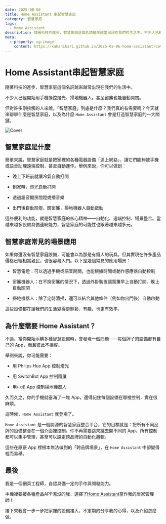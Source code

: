 ```yaml
---
date: 2025-08-06
title: Home Assistant 串起智慧家庭
category: 智慧家庭
tags:
  - Home Assistant
description: 隨著科技的進步，智慧家庭這個名詞越來越常出現在我們的生活中。不少人已經開始用手機操控燈光、掃地機器人，甚至窗簾也能自動開關。但對許多剛接觸的人來說，「智慧家庭」到底是什麼？我們真的有需要嗎？今天就來聊聊什麼是智慧家庭，以及為什麼 Home Assistant 會是打造智慧家庭的一大關鍵。
meta:
  - property: og:image
    content: https://kakahikari.github.io/2025-08-06-home-assistant/cover.jpg
---
```


# Home Assistant串起智慧家庭

隨著科技的進步，智慧家庭這個名詞越來越常出現在我們的生活中。

不少人已經開始用手機操控燈光、掃地機器人，甚至窗簾也能自動開關。

但對許多剛接觸的人來說，「智慧家庭」到底是什麼？我們真的有需要嗎？今天就來聊聊什麼是智慧家庭，以及為什麼 `Home Assistant` 會是打造智慧家庭的一大關鍵。

![Cover](/2025-08-06-home-assistant/cover.jpg)

## 智慧家庭是什麼

簡單來說，智慧家庭就是把家裡的各種電器設備「連上網路」，讓它們能夠被手機或語音助理遠端控制，甚至自動運作。舉例來說，你可以做到：

- 晚上下班前就讓冷氣自動打開

- 到家時，燈光自動打開

- 透過語音開房間燈或播音樂

- 出門後自動關燈、關窗簾，掃地機器人自動啟動

這些便利的功能，就是智慧家庭的核心精神——自動化、遠端控制、場景整合。當越來越多設備具備連網能力，智慧家庭的可能性也跟著越來越多元。

## 智慧家庭常見的場景應用

如果你還沒有智慧家庭設備，可能會以為那是有錢人的玩具。但其實現在許多產品價格已經相當親民，也很容易入門。以下是幾個常見的應用場景：

- 智慧電燈：可以透過手機或語音開關，也能根據時間或動作感應器自動控制

- 窗簾機器人：在不換窗簾的情況下，透過外掛裝置讓窗簾早上自動打開、晚上自動關閉

- 掃地機器人：除了定時清掃，還可以結合其他條件（例如你出門後）自動啟動

這些設備都在讓我們的生活變得更輕鬆、有趣，也更有效率。

## 為什麼需要 Home Assistant？

不過，當你開始添購多種智慧設備時，會發現一個問題——每個牌子的設備都有自己的 App，而且彼此不相容。

舉例來說，你可能需要：

- 用 Philips Hue App 控制燈光

- 用 SwitchBot App 控制窗簾

- 用小米 App 控制掃地機器人

久而久之，你的手機就塞滿了一堆 App，還得記住每個設備在哪裡控制，實在很麻煩。

這時候，`Home Assistant` 就登場了。

`Home Assistant` 是一個開源的智慧家庭整合平台，它的目標就是：把所有不同品牌的設備整合在一個介面裡控制。你不再需要跳來跳去開不同的 App，所有控制都可以集中管理，甚至可以設定跨品牌的自動化邏輯。

這些在原廠 App 裡根本無法做到的「跨品牌場景」，在 `Home Assistant` 中卻變得輕而易舉。

## 最後

我是一個網頁工程師，自認具備一定的手作與開發能力。

手機裡要被各種產品APP淹沒的我，選擇了[Home Assistant](https://www.home-assistant.io/)當作我的居家管理師！

接下來我會一步一步把家裡的設備接入，不定期的分享我的心得，以及介紹怎麼做。
